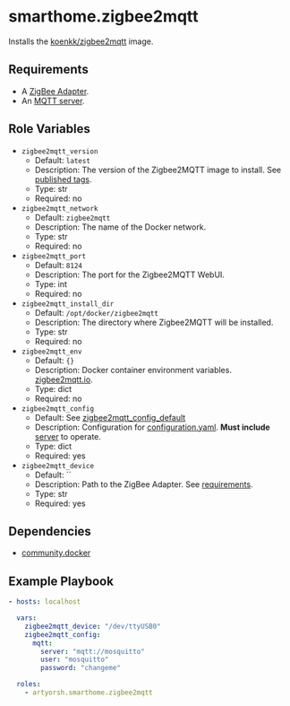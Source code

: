 # smarthome.zigbee2mqtt

Installs the <a href="https://hub.docker.com/r/koenkk/zigbee2mqtt/" alt target="_blank">koenkk/zigbee2mqtt</a> image.

## Requirements

- A <a href="https://www.zigbee2mqtt.io/guide/getting-started/#prerequisites" alt target="_blank">ZigBee Adapter</a>.
- An [MQTT server](../mosquitto/readme.md).

## Role Variables

- `zigbee2mqtt_version`
  - Default: `latest`
  - Description: The version of the Zigbee2MQTT image to install. See <a href="https://hub.docker.com/r/koenkk/zigbee2mqtt/tags" alt target="_blank">published tags</a>.
  - Type: str
  - Required: no
- `zigbee2mqtt_network`
  - Default: `zigbee2mqtt`
  - Description: The name of the Docker network.
  - Type: str
  - Required: no
- `zigbee2mqtt_port`
  - Default: `8124`
  - Description: The port for the Zigbee2MQTT WebUI.
  - Type: int
  - Required: no
- `zigbee2mqtt_install_dir`
  - Default: `/opt/docker/zigbee2mqtt`
  - Description: The directory where Zigbee2MQTT will be installed.
  - Type: str
  - Required: no
- `zigbee2mqtt_env`
  - Default: `{}`
  - Description: Docker container environment variables. <a href="https://www.zigbee2mqtt.io/guide/installation/02_docker.html#running-the-container" alt target="_blank">zigbee2mqtt.io</a>.
  - Type: dict
  - Required: no
- `zigbee2mqtt_config`
  - Default: See [zigbee2mqtt_config_default](./vars/main.yml)
  - Description: Configuration for <a href="https://www.zigbee2mqtt.io/guide/configuration/#configuration" alt target="_blank">configuration.yaml</a>. **Must include** <a href="https://www.zigbee2mqtt.io/guide/configuration/mqtt.html#server-connection" alt target="_blank">server</a> to operate.
  - Type: dict
  - Required: yes
- `zigbee2mqtt_device`
  - Default: ``
  - Description: Path to the ZigBee Adapter. See [requirements](#requirements).
  - Type: str
  - Required: yes

## Dependencies

- <a href="https://docs.ansible.com/ansible/latest/collections/community/docker/index.html" alt target="_blank">community.docker</a>

## Example Playbook

```yaml
- hosts: localhost

  vars:
    zigbee2mqtt_device: "/dev/ttyUSB0"
    zigbee2mqtt_config:
      mqtt:
        server: "mqtt://mosquitto"
        user: "mosquitto"
        password: "changeme"

  roles:
    - artyorsh.smarthome.zigbee2mqtt
```
